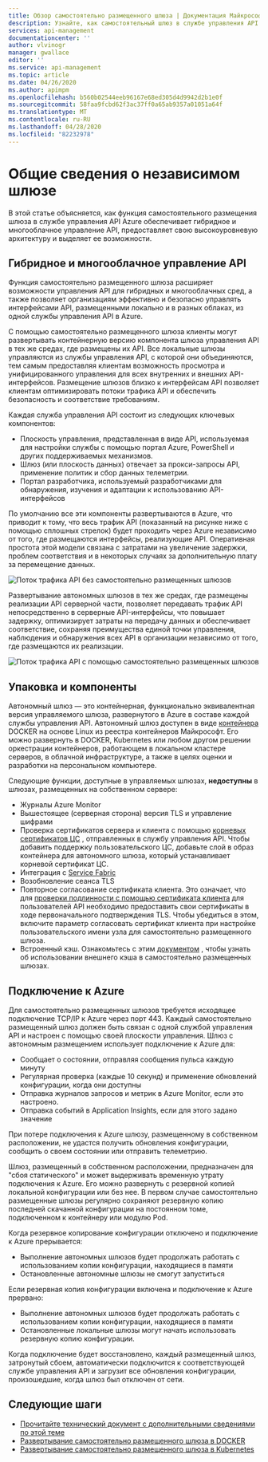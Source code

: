 ```yaml
---
title: Обзор самостоятельно размещенного шлюза | Документация Майкрософт
description: Узнайте, как самостоятельный шлюз в службе управления API Azure помогает организациям управлять API в гибридных и многооблачных средах.
services: api-management
documentationcenter: ''
author: vlvinogr
manager: gwallace
editor: ''
ms.service: api-management
ms.topic: article
ms.date: 04/26/2020
ms.author: apimpm
ms.openlocfilehash: b560b02544eeb96167e68ed305d4d9942d2b1e0f
ms.sourcegitcommit: 58faa9fcbd62f3ac37ff0a65ab9357a01051a64f
ms.translationtype: MT
ms.contentlocale: ru-RU
ms.lasthandoff: 04/28/2020
ms.locfileid: "82232978"
---
```

# <a name="self-hosted-gateway-overview"></a>Общие сведения о независимом шлюзе

В этой статье объясняется, как функция самостоятельного размещения шлюза в службе управления API Azure обеспечивает гибридное и многооблачное управление API, предоставляет свою высокоуровневую архитектуру и выделяет ее возможности.

## <a name="hybrid-and-multi-cloud-api-management"></a>Гибридное и многооблачное управление API

Функция самостоятельно размещенного шлюза расширяет возможности управления API для гибридных и многооблачных сред, а также позволяет организациям эффективно и безопасно управлять интерфейсами API, размещенными локально и в разных облаках, из одной службы управления API в Azure.

С помощью самостоятельно размещенного шлюза клиенты могут развертывать контейнерную версию компонента шлюза управления API в тех же средах, где размещены их API. Все локальные шлюзы управляются из службы управления API, с которой они объединяются, тем самым предоставляя клиентам возможность просмотра и унифицированного управления для всех внутренних и внешних API-интерфейсов. Размещение шлюзов близко к интерфейсам API позволяет клиентам оптимизировать потоки трафика API и обеспечить безопасность и соответствие требованиям.

Каждая служба управления API состоит из следующих ключевых компонентов:

-   Плоскость управления, представленная в виде API, используемая для настройки службы с помощью портал Azure, PowerShell и других поддерживаемых механизмов.
-   Шлюз (или плоскость данных) отвечает за прокси-запросы API, применение политик и сбор данных телеметрии.
-   Портал разработчика, используемый разработчиками для обнаружения, изучения и адаптации к использованию API-интерфейсов

По умолчанию все эти компоненты развертываются в Azure, что приводит к тому, что весь трафик API (показанный на рисунке ниже с помощью сплошных стрелок) будет проходить через Azure независимо от того, где размещаются интерфейсы, реализующие API. Оперативная простота этой модели связана с затратами на увеличение задержки, проблем соответствия и в некоторых случаях за дополнительную плату за перемещение данных.

![Поток трафика API без самостоятельно размещенных шлюзов](media/self-hosted-gateway-overview/without-gateways.png)

Развертывание автономных шлюзов в тех же средах, где размещены реализации API серверной части, позволяет передавать трафик API непосредственно в серверные API-интерфейсы, что повышает задержку, оптимизирует затраты на передачу данных и обеспечивает соответствие, сохраняя преимущества единой точки управления, наблюдения и обнаружения всех API в организации независимо от того, где размещаются их реализации.

![Поток трафика API с помощью самостоятельно размещенных шлюзов](media/self-hosted-gateway-overview/with-gateways.png)

## <a name="packaging-and-features"></a>Упаковка и компоненты

Автономный шлюз — это контейнерная, функционально эквивалентная версия управляемого шлюза, развернутого в Azure в составе каждой службы управления API. Автономный шлюз доступен в виде [контейнера](https://aka.ms/apim/sputnik/dhub) DOCKER на основе Linux из реестра контейнеров Майкрософт. Его можно развернуть в DOCKER, Kubernetes или любом другом решении оркестрации контейнеров, работающем в локальном кластере серверов, в облачной инфраструктуре, а также в целях оценки и разработки на персональном компьютере.

Следующие функции, доступные в управляемых шлюзах, **недоступны** в шлюзах, размещенных на собственном сервере:

- Журналы Azure Monitor
- Вышестоящее (серверная сторона) версия TLS и управление шифрами
- Проверка сертификатов сервера и клиента с помощью [корневых сертификатов ЦС](api-management-howto-ca-certificates.md) , отправленных в службу управления API. Чтобы добавить поддержку пользовательского ЦС, добавьте слой в образ контейнера для автономного шлюза, который устанавливает корневой сертификат ЦС.
- Интеграция с [Service Fabric](../service-fabric/service-fabric-api-management-overview.md)
- Возобновление сеанса TLS
- Повторное согласование сертификата клиента. Это означает, что для [проверки подлинности с помощью сертификата клиента](api-management-howto-mutual-certificates-for-clients.md) для пользователей API необходимо предоставить свои сертификаты в ходе первоначального подтверждения TLS. Чтобы убедиться в этом, включите параметр согласовать сертификат клиента при настройке пользовательского имени узла для самостоятельно размещенного шлюза.
- Встроенный кэш. Ознакомьтесь с этим [документом](api-management-howto-cache-external.md) , чтобы узнать об использовании внешнего кэша в самостоятельно размещенных шлюзах.

## <a name="connectivity-to-azure"></a>Подключение к Azure

Для самостоятельно размещенных шлюзов требуется исходящее подключение TCP/IP к Azure через порт 443. Каждый самостоятельно размещенный шлюз должен быть связан с одной службой управления API и настроен с помощью своей плоскости управления. Шлюз с автономным размещением использует подключение к Azure для:

-   Сообщает о состоянии, отправляя сообщения пульса каждую минуту
-   Регулярная проверка (каждые 10 секунд) и применение обновлений конфигурации, когда они доступны
-   Отправка журналов запросов и метрик в Azure Monitor, если это настроено.
-   Отправка событий в Application Insights, если для этого задано значение

При потере подключения к Azure шлюзу, размещенному в собственном расположении, не удастся получить обновления конфигурации, сообщить о своем состоянии или отправить телеметрию.

Шлюз, размещенный в собственном расположении, предназначен для "сбоя статического" и может выдерживать временную утрату подключения к Azure. Его можно развернуть с резервной копией локальной конфигурации или без нее. В первом случае самостоятельно размещенные шлюзы регулярно сохраняют резервную копию последней скачанной конфигурации на постоянном томе, подключенном к контейнеру или модулю Pod.

Когда резервное копирование конфигурации отключено и подключение к Azure прерывается:

-   Выполнение автономных шлюзов будет продолжать работать с использованием копии конфигурации, находящиеся в памяти
-   Остановленные автономные шлюзы не смогут запуститься

Если резервная копия конфигурации включена и подключение к Azure прервано:

-   Выполнение автономных шлюзов будет продолжать работать с использованием копии конфигурации, находящиеся в памяти
-   Остановленные локальные шлюзы могут начать использовать резервную копию конфигурации.

Когда подключение будет восстановлено, каждый размещенный шлюз, затронутый сбоем, автоматически подключится к соответствующей службе управления API и загрузит все обновления конфигурации, произошедшие, когда шлюз был отключен от сети.

## <a name="next-steps"></a>Следующие шаги

-   [Прочитайте технический документ с дополнительными сведениями по этой теме](https://aka.ms/hybrid-and-multi-cloud-api-management)
-   [Развертывание самостоятельно размещенного шлюза в DOCKER](how-to-deploy-self-hosted-gateway-docker.md)
-   [Развертывание самостоятельно размещенного шлюза в Kubernetes](how-to-deploy-self-hosted-gateway-kubernetes.md)
